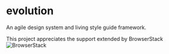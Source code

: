 # evolution
An agile design system and living style guide framework.

This project appreciates the support extended by BrowserStack
![BrowserStack](https://raw.githubusercontent.com/username/projectname/branch/path/to/img.png)
